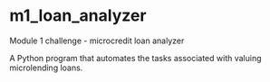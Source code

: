 # m1_loan_analyzer
Module 1 challenge - microcredit loan analyzer

A Python program that automates the tasks associated with valuing microlending loans.
